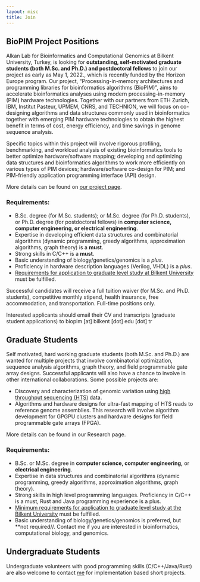 ```yaml
---
layout: misc
title: Join
---
```


## BioPIM Project Positions

Alkan Lab for Bioinformatics and Computational Genomics at Bilkent University, Turkey, is looking for **outstanding, self-motivated graduate students (both M.Sc. and Ph.D.) and postdoctoral fellows** to join our project as early as May 1, 2022., which is recently funded by the Horizon Europe program. Our project, “Processing-in-memory architectures and programming libraries for bioinformatics algorithms (BioPIM)”, aims to accelerate bioinformatics analyses using modern processing-in-memory (PIM) hardware technologies. Together with our partners from ETH Zurich, IBM, Institut Pasteur, UPMEM, CNRS, and TECHNION, we will focus on co-designing algorithms and data structures commonly used in bioinformatics together with emerging PIM hardware technologies to obtain the highest benefit in terms of cost, energy efficiency, and time savings in genome sequence analysis.

Specific topics within this project will involve rigorous profiling, benchmarking, and workload analysis of existing bioinformatics tools to better optimize hardware/software mapping; developing and optimizing data structures and bioinformatics algorithms to work more efficiently on various types of PIM devices; hardware/software co-design for PIM; and PIM-friendly application programming interface (API) design.

More details can be found on [our project page](http://www.biopim.eu).

### Requirements:

- B.Sc. degree (for M.Sc. students); or M.Sc. degree (for Ph.D. students), or Ph.D. degree (for postdoctoral fellows) in **computer science, computer engineering, or electrical engineering**.
- Expertise in developing efficient data structures and combinatorial algorithms (dynamic programming, greedy algorithms, approximation algorithms, graph theory) is a **must**.
- Strong skills in C/C++ is a **must**.
- Basic understanding of biology/genetics/genomics is a *plus*.
- Proficiency in hardware description languages (Verilog, VHDL) is a *plus*.
- [Requirements for application to graduate level study at Bilkent University](http://mfbe.bilkent.edu.tr/?page_id=17) must be fulfilled.

Successful candidates will receive a full tuition waiver (for M.Sc. and Ph.D. students), competitive monthly stipend, health insurance, free accommodation, and transportation. Full-time positions only.

Interested applicants should email their CV and transcripts (graduate student applications) to biopim [at] bilkent [dot] edu [dot] tr

## Graduate Students

Self motivated, hard working graduate students (both M.Sc. and Ph.D.) are wanted for multiple projects that involve combinatorial optimization, sequence analysis algorithms, graph theory, and field programmable gate array designs. Successful applicants will also have a chance to involve in other international collaborations. Some possible projects are:

- Discovery and characterization of genomic variation using [high throughput sequencing (HTS)](http://en.wikipedia.org/wiki/DNA_sequencing#High-throughput_sequencing) data.
- Algorithms and hardware designs for ultra-fast mapping of HTS reads to reference genome assemblies. This research will involve  algorithm development for GPGPU clusters and hardware designs for field programmable gate arrays (FPGA).

More details can be found in our Research page.

### Requirements:

- B.Sc. or M.Sc. degree in **computer science, computer engineering,** or **electrical engineering**.
- Expertise in data structures and combinatorial algorithms (dynamic programming, greedy algorithms, approximation algorithms, graph theory).
- Strong skills in high level programming languages. Proficiency in C/C++ is a must, Rust and Java programming experience is a plus.
- [Minimum requirements for application to graduate level study at the Bilkent University](http://mfbe.bilkent.edu.tr/?page_id=17) must be fulfilled.
- Basic understanding of biology/genetics/genomics is preferred, but **not required//. Contact me if you are interested in bioinformatics, computational biology, and genomics.



## Undergraduate Students

Undergraduate volunteers with good programming skills (C/C++/Java/Rust) are also welcome to contact [me](http://www.cs.bilkent.edu.tr/~calkan/) for implementation based short projects.




